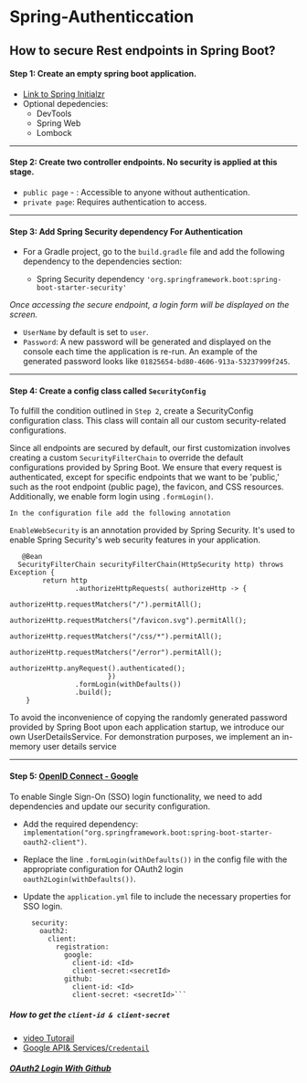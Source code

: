 # Spring-Authenticcation
## How to secure Rest endpoints in Spring Boot?

#### Step 1: Create an empty spring boot application.
  - [Link to Spring Initialzr](https://start.spring.io/)
  - Optional depedencies:
    - DevTools
    - Spring Web
    - Lombock
---
    
#### Step 2: Create two controller endpoints. No security is applied at this stage.

- `public page` - : Accessible to anyone without authentication.
- `private page`:  Requires authentication to access.
---
#### Step 3: Add Spring Security dependency For Authentication

- For a Gradle project, go to the `build.gradle` file and add the following dependency to the dependencies section:

  - Spring Security dependency `'org.springframework.boot:spring-boot-starter-security'`

<i>Once accessing the secure endpoint, a login form will be displayed on the screen.</i>

- `UserName` by default is set to `user`.
- `Password`: A new password will be generated and displayed on the console each time the application is re-run. An example of the generated password looks like `01825654-bd80-4606-913a-53237999f245`.


---

#### Step 4: Create a config class called `SecurityConfig`

To fulfill the condition outlined in `Step 2`, create a SecurityConfig configuration class. This class will contain all our custom security-related configurations.

Since all endpoints are secured by default, our first customization involves creating a custom `SecurityFilterChain` to override the default configurations provided by Spring Boot. We ensure that every request is authenticated, except for specific endpoints that we want to be 'public,' such as the root endpoint (public page), the favicon, and CSS resources. Additionally, we enable form login using `.formLogin()`.

```In the configuration file add the following annotation ```

`EnableWebSecurity` is an annotation provided by Spring Security. It's used to enable Spring Security's web security features in your application.


       @Bean
      SecurityFilterChain securityFilterChain(HttpSecurity http) throws Exception {
            return http
                    .authorizeHttpRequests( authorizeHttp -> {
                                authorizeHttp.requestMatchers("/").permitAll();
                                authorizeHttp.requestMatchers("/favicon.svg").permitAll();
                                authorizeHttp.requestMatchers("/css/*").permitAll();
                                authorizeHttp.requestMatchers("/error").permitAll();
                                authorizeHttp.anyRequest().authenticated();
                            })
                    .formLogin(withDefaults())
                    .build();
        }

<p>
To avoid the inconvenience of copying the randomly generated password provided by Spring Boot upon each application startup, we introduce our own UserDetailsService. For demonstration purposes, we implement an in-memory user details service </p>

---
#### Step 5: [OpenID Connect - Google](https://developers.google.com/identity/openid-connect/openid-connect)

To enable Single Sign-On (SSO) login functionality, we need to add dependencies and update our security configuration. 

- Add the required dependency: `implementation("org.springframework.boot:spring-boot-starter-oauth2-client")`.
- Replace the line `.formLogin(withDefaults())` in the config file with the appropriate configuration for OAuth2 login ```oauth2Login(withDefaults())```.
- Update the `application.yml` file to include the necessary properties for SSO login.

  ```spring:
    security:
      oauth2:
        client:
          registration:
            google:
              client-id: <Id>
              client-secret:<secretId>
            github:
              client-id: <Id>
              client-secret: <secretId>```
##### How to get the ```client-id & client-secret```
 - [video Tutorail](https://www.youtube.com/watch?v=5TBffxNBTCs)
 - [Google API& Services/`Credentail`](https://console.cloud.google.com/apis/credentials?project=authentic-bongo-420019)

##### [OAuth2 Login With Github](https://www.youtube.com/watch?v=us0VjFiHogo) 


